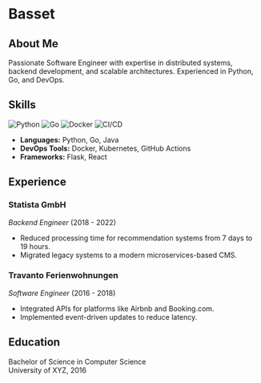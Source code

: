 # Basset

## About Me
Passionate Software Engineer with expertise in distributed systems, backend development, and scalable architectures. Experienced in Python, Go, and DevOps.

## Skills

![Python](https://img.shields.io/badge/Python-Expert-blue?style=flat-square)
![Go](https://img.shields.io/badge/Go-Intermediate-green?style=flat-square)
![Docker](https://img.shields.io/badge/Docker-Advanced-lightblue?style=flat-square)
![CI/CD](https://img.shields.io/badge/CI/CD-Experienced-orange?style=flat-square)

- **Languages:** Python, Go, Java
- **DevOps Tools:** Docker, Kubernetes, GitHub Actions
- **Frameworks:** Flask, React

## Experience
### Statista GmbH
*Backend Engineer* (2018 - 2022)
- Reduced processing time for recommendation systems from 7 days to 19 hours.
- Migrated legacy systems to a modern microservices-based CMS.

### Travanto Ferienwohnungen
*Software Engineer* (2016 - 2018)
- Integrated APIs for platforms like Airbnb and Booking.com.
- Implemented event-driven updates to reduce latency.

## Education
Bachelor of Science in Computer Science  
University of XYZ, 2016
